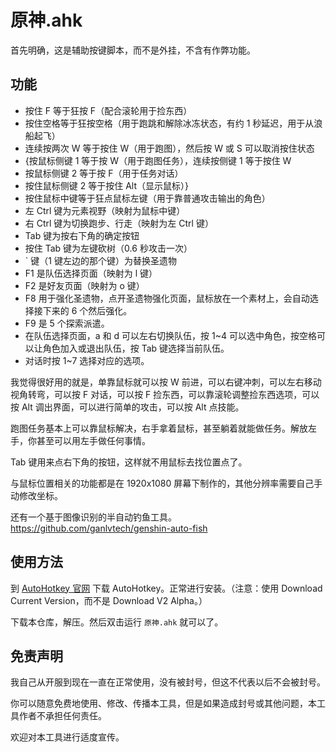 # 原神.ahk

首先明确，这是辅助按键脚本，而不是外挂，不含有作弊功能。

## 功能

* 按住 F 等于狂按 F（配合滚轮用于捡东西）
* 按住空格等于狂按空格（用于跑跳和解除冰冻状态，有约 1 秒延迟，用于从浪船起飞）
* 连续按两次 W 等于按住 W（用于跑图），然后按 W 或 S 可以取消按住状态
* {按鼠标侧键 1 等于按 W（用于跑图任务），连续按侧键 1 等于按住 W
* 按鼠标侧键 2 等于按 F（用于任务对话）
* 按住鼠标侧键 2 等于按住 Alt（显示鼠标）}
* 按住鼠标中键等于狂点鼠标左键（用于靠普通攻击输出的角色）
* 左 Ctrl 键为元素视野（映射为鼠标中键）
* 右 Ctrl 键为切换跑步、行走（映射为左 Ctrl 键）
* Tab 键为按右下角的确定按钮
* 按住 Tab 键为左键砍树（0.6 秒攻击一次）
* ` 键（1 键左边的那个键）为替换圣遗物
* F1 是队伍选择页面（映射为 l 键）
* F2 是好友页面（映射为 o 键）
* F8 用于强化圣遗物，点开圣遗物强化页面，鼠标放在一个素材上，会自动选择接下来的 6 个然后强化。
* F9 是 5 个探索派遣。
* 在队伍选择页面，a 和 d 可以左右切换队伍，按 1~4 可以选中角色，按空格可以让角色加入或退出队伍，按 Tab 键选择当前队伍。
* 对话时按 1~7 选择对应的选项。

我觉得很好用的就是，单靠鼠标就可以按 W 前进，可以右键冲刺，可以左右移动视角转弯，可以按 F 对话，可以按 F 捡东西，可以靠滚轮调整捡东西选项，可以按 Alt 调出界面，可以进行简单的攻击，可以按 Alt 点技能。

跑图任务基本上可以靠鼠标解决，右手拿着鼠标，甚至躺着就能做任务。解放左手，你甚至可以用左手做任何事情。

Tab 键用来点右下角的按钮，这样就不用鼠标去找位置点了。

与鼠标位置相关的功能都是在 1920x1080 屏幕下制作的，其他分辨率需要自己手动修改坐标。

还有一个基于图像识别的半自动钓鱼工具。 <https://github.com/ganlvtech/genshin-auto-fish>

## 使用方法

到 [AutoHotkey 官网](https://www.autohotkey.com/) 下载 AutoHotkey。正常进行安装。（注意：使用 Download Current Version，而不是 Download V2 Alpha。）

下载本仓库，解压。然后双击运行 `原神.ahk` 就可以了。

## 免责声明

我自己从开服到现在一直在正常使用，没有被封号，但这不代表以后不会被封号。

你可以随意免费地使用、修改、传播本工具，但是如果造成封号或其他问题，本工具作者不承担任何责任。

欢迎对本工具进行适度宣传。
